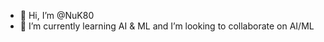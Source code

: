 - 👋 Hi, I’m @NuK80
- 🌱 I’m currently learning AI & ML and I’m looking to collaborate on AI/ML


<!---
NuK80/NuK80 is a ✨ special ✨ repository because its `README.md` (this file) appears on your GitHub profile.
You can click the Preview link to take a look at your changes.
--->
